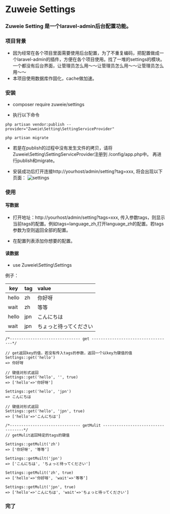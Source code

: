 # Zuweie Settings 

### Zuweie Setting 是一个laravel-admin后台配置功能。
### 项目背景
- 因为经常在各个项目里面需要使用后台配置，为了不重复编码，把配置做成一个laravel-admin的插件，方便在各个项目使用。找了一堆的settings的模块。一个都没有后台界面，让管理员怎么用～～让管理员怎么用～～让管理员怎么用～～
- 本项目使用数据库作固化，cache做加速。

### 安装
- composer require zuweie/settings

- 执行以下命令
```
php artisan vendor:publish --provider="Zuweie\Setting\SettingServiceProvider"
```
```
php artisan migrate
```
- 若是在publish的过程中没有发生文件的拷贝，请将Zuweie\Setting\SettingServiceProvider注册到 /config/app.php中。
再进行publish和migrate。

- 安装成功后打开连接http://yourhost/admin/setting?tag=xxx, 将会出现以下页面：
![settings](http://cdn.qiniu.midea.bankoo.co/Snip20190818_1.png)

### 使用
#### 写数据
- 打开地址：http://yourhost/admin/setting?tags=xxx, 传入参数tags，则显示当前tags的配置。例如tags=language_zh,打开language_zh的配置。若tags参数为空则返回全部的配置。

- 在配置列表添加你想要的配置。

#### 读数据
- use Zuweie\Setting\Settings

例子：

|key|tag|value
--|:--|:-|
|hello|zh|你好呀|
|wait|zh|等等|
|hello|jpn|こんにちは|
|wait|jpn|ちょっと待ってください|

```
/*------------------------------- get -----------------------------------*/

// get返回key的值，若没有传入tags的参数，返回一个以key为键值的值
Settings::get('hello')
=> 你好呀

// 键值对形式返回
Settings::get('hello', '', true)
=> ['hello'=>'你好呀']

Settings::get('hello', 'jpn')
=> こんにちは

// 键值对形式返回
Settings::get('hello', 'jpn', true)
=> ['hello'=>'こんにちは']

/*------------------------------- getMulit -----------------------------------*/
// getMulit返回特定的tags的键值

Settings::getMulit('zh')
=> ['你好呀', '等等‘]

Settings::getMuilt('jpn')
=> ['こんにちは', 'ちょっと待ってください']

Settings::getMulit('zh', true)
=> ['hello'=>'你好呀', 'wait'=>'等等‘]

Settings::getMulit('jpn', true)
=> ['hello'=>'こんにちは', 'wait'=>'ちょっと待ってください']

```


### 完了
